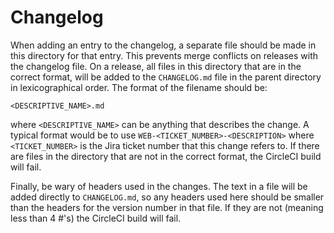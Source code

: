 # Changelog

When adding an entry to the changelog, a separate file should be made in this directory for that entry. This prevents
merge conflicts on releases with the changelog file. On a release, all files in this directory that are in the correct
format, will be added to the `CHANGELOG.md` file in the parent directory in lexicographical order.
The format of the filename should be:
```
<DESCRIPTIVE_NAME>.md
```
where `<DESCRIPTIVE_NAME>` can be anything that describes the change. A typical format
would be to use `WEB-<TICKET_NUMBER>-<DESCRIPTION>` where `<TICKET_NUMBER>` is the Jira ticket number that this change
refers to. If there are files in the directory that are not in the correct format, the CircleCI build will fail.

Finally, be wary of headers used in the changes. The text in a file will be added directly to `CHANGELOG.md`, so any
headers used here should be smaller than the headers for the version number in that file. If they are not (meaning less
than 4 #'s) the CircleCI build will fail.
